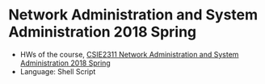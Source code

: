 # Network Administration and System Administration 2018 Spring
* HWs of the course, [CSIE2311 Network Administration and System Administration 2018 Spring](https://www.csie.ntu.edu.tw/~hsinmu/courses/nasa_18spring)
* Language: Shell Script

